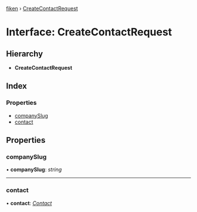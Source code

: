 [fiken](../README.md) › [CreateContactRequest](createcontactrequest.md)

# Interface: CreateContactRequest

## Hierarchy

* **CreateContactRequest**

## Index

### Properties

* [companySlug](createcontactrequest.md#companyslug)
* [contact](createcontactrequest.md#contact)

## Properties

###  companySlug

• **companySlug**: *string*

___

###  contact

• **contact**: *[Contact](contact.md)*
